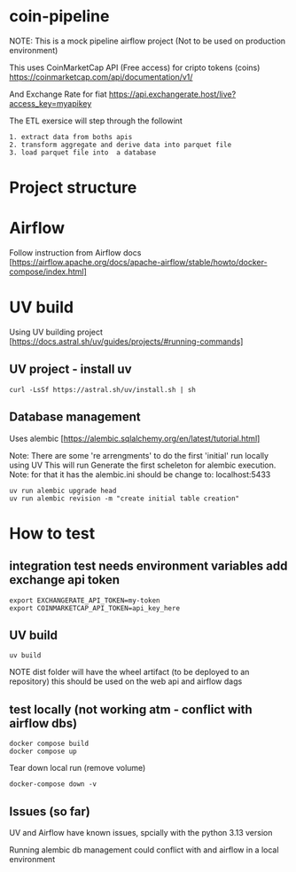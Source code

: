 # coin-pipeline

NOTE: This is a mock pipeline airflow project (Not to be used on production environment)

This uses CoinMarketCap API (Free access) for cripto tokens (coins)
https://coinmarketcap.com/api/documentation/v1/

And Exchange Rate for fiat 
https://api.exchangerate.host/live?access_key=myapikey

The ETL exersice will step through the followint

    1. extract data from boths apis
    2. transform aggregate and derive data into parquet file
    3. load parquet file into  a database


# Project structure



# Airflow
Follow instruction from Airflow docs [https://airflow.apache.org/docs/apache-airflow/stable/howto/docker-compose/index.html]

# UV build

Using UV building project [https://docs.astral.sh/uv/guides/projects/#running-commands]

## UV project - install uv

```
curl -LsSf https://astral.sh/uv/install.sh | sh
```

## Database management

Uses alembic [https://alembic.sqlalchemy.org/en/latest/tutorial.html] 

Note: There are some 're arrengments' to do the first 'initial' run locally using UV
This will run Generate the first scheleton for alembic execution.
Note: for that it has the alembic.ini should be change to: localhost:5433
```
uv run alembic upgrade head
uv run alembic revision -m "create initial table creation"
```

# How to test

## integration test needs environment variables add exchange api token
```
export EXCHANGERATE_API_TOKEN=my-token 
export COINMARKETCAP_API_TOKEN=api_key_here
```

## UV build
```
uv build
```
NOTE dist folder will have the wheel artifact (to be deployed to an repository)
this should be used on the web api and airflow dags


## test locally (not working atm - conflict with airflow dbs)
```
docker compose build
docker compose up
```

Tear down local run (remove volume)
```
docker-compose down -v 
```

## Issues (so far)

UV and Airflow have known issues, spcially with the python 3.13 version

Running alembic db management could conflict with and airflow in a local environment
